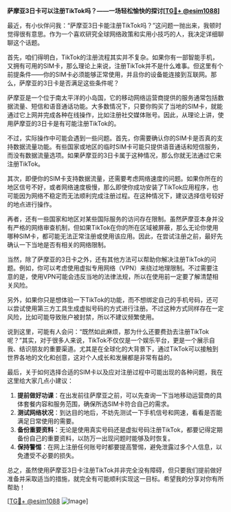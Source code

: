 **萨摩亚3日卡可以注册TikTok吗？——一场轻松愉快的探讨[[TG💪+ @esim1088](https://t.me/s/esim1088)]**

最近，有小伙伴问我：“萨摩亚3日卡能注册TikTok吗？”这问题一抛出来，我顿时觉得很有意思。作为一个喜欢研究全球网络政策和实用小技巧的人，我决定详细聊聊这个话题。

首先，咱们得明白，TikTok的注册流程其实并不复杂。如果你有一部智能手机，又拥有可用的SIM卡，那么理论上来说，注册TikTok并不是什么难事。但这里有个前提条件——你的SIM卡必须能够正常使用，并且你的设备能连接到互联网。那么，萨摩亚的3日卡是否满足这些条件呢？

萨摩亚是一个位于南太平洋的小岛国，它的移动网络运营商提供的服务通常包括数据流量、短信和语音通话功能。大多数情况下，只要你购买了当地的SIM卡，就能通过它上网并完成各种在线操作，比如注册社交媒体账号。因此，从理论上讲，使用萨摩亚的3日卡是有可能注册TikTok的。

不过，实际操作中可能会遇到一些问题。首先，你需要确认你的SIM卡是否真的支持数据流量功能。有些国家或地区的临时SIM卡可能只提供语音通话和短信服务，而没有数据流量选项。如果萨摩亚的3日卡属于这种情况，那么你就无法通过它来注册TikTok。

其次，即便你的SIM卡支持数据流量，还需要考虑网络速度的问题。如果你所在的地区信号不好，或者网络速度极慢，那么即使你成功安装了TikTok应用程序，也可能因为网络不稳定而无法顺利完成注册过程。在这种情况下，建议选择信号较好的地点进行操作。

再者，还有一些国家和地区对某些国际服务的访问存在限制。虽然萨摩亚本身并没有严格的网络审查机制，但如果TikTok在你的所在区域被屏蔽，那么无论你使用哪种SIM卡，都可能无法正常注册或使用该应用。因此，在尝试注册之前，最好先确认一下当地是否有相关的网络限制。

当然，除了萨摩亚的3日卡之外，还有其他方法可以帮助你解决注册TikTok的问题。例如，你可以考虑使用虚拟专用网络（VPN）来绕过地理限制。不过需要注意的是，使用VPN可能会违反当地的法律法规，所以在使用前一定要了解清楚相关风险。

另外，如果你只是想体验一下TikTok的功能，而不想绑定自己的手机号码，还可以尝试使用第三方工具生成虚拟号码的方式进行注册。不过这种方式同样存在一定风险，比如可能导致账户被封禁，所以不建议频繁使用。

说到这里，可能有人会问：“既然如此麻烦，那为什么还要费劲去注册TikTok呢？”其实，对于很多人来说，TikTok不仅仅是一个娱乐平台，更是一个展示自我、结识朋友的重要渠道。尤其是在全球化的大背景下，通过TikTok可以接触到世界各地的文化和创意，这对个人成长和发展都是非常有益的。

最后，关于如何选择合适的SIM卡以及应对注册过程中可能出现的各种问题，我在这里给大家几点小建议：

1. **提前做好功课**：在出发前往萨摩亚之前，可以先查询一下当地移动运营商的具体套餐内容和服务范围，确保所选SIM卡符合自己的需求。
2. **测试网络状况**：到达目的地后，不妨先测试一下手机信号和网速，看看是否能满足日常使用的需要。
3. **备份重要资料**：无论是使用真实号码还是虚拟号码注册TikTok，都要记得定期备份自己的重要资料，以防万一出现问题时能够及时恢复。
4. **保持警惕**：在网上注册任何账号时都要提高警惕，避免泄露过多个人信息，以免遭受不必要的损失。

总之，虽然使用萨摩亚3日卡注册TikTok并非完全没有障碍，但只要我们提前做好准备并采取适当的措施，就完全有可能顺利实现这一目标。希望我的分享对你有所帮助！

[[TG💪+ @esim1088](https://t.me/s/esim1088) ![Image](https://i.postimg.cc/4NQfJmqS/Snipaste-2025-05-13-00-14-12.png)]